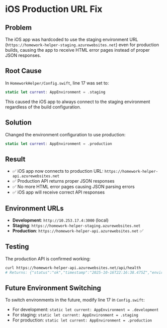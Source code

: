# iOS Production URL Fix

## Problem
The iOS app was hardcoded to use the staging environment URL (`https://homework-helper-staging.azurewebsites.net`) even for production builds, causing the app to receive HTML error pages instead of proper JSON responses.

## Root Cause
In `HomeworkHelper/Config.swift`, line 17 was set to:
```swift
static let current: AppEnvironment = .staging
```

This caused the iOS app to always connect to the staging environment regardless of the build configuration.

## Solution
Changed the environment configuration to use production:
```swift
static let current: AppEnvironment = .production
```

## Result
- ✅ iOS app now connects to production URL: `https://homework-helper-api.azurewebsites.net`
- ✅ Production API returns proper JSON responses
- ✅ No more HTML error pages causing JSON parsing errors
- ✅ iOS app will receive correct API responses

## Environment URLs
- **Development**: `http://10.253.17.4:3000` (local)
- **Staging**: `https://homework-helper-staging.azurewebsites.net`
- **Production**: `https://homework-helper-api.azurewebsites.net` ✅

## Testing
The production API is confirmed working:
```bash
curl https://homework-helper-api.azurewebsites.net/api/health
# Returns: {"status":"ok","timestamp":"2025-10-16T22:16:38.475Z","environment":"production"}
```

## Future Environment Switching
To switch environments in the future, modify line 17 in `Config.swift`:
- For development: `static let current: AppEnvironment = .development`
- For staging: `static let current: AppEnvironment = .staging`
- For production: `static let current: AppEnvironment = .production`
